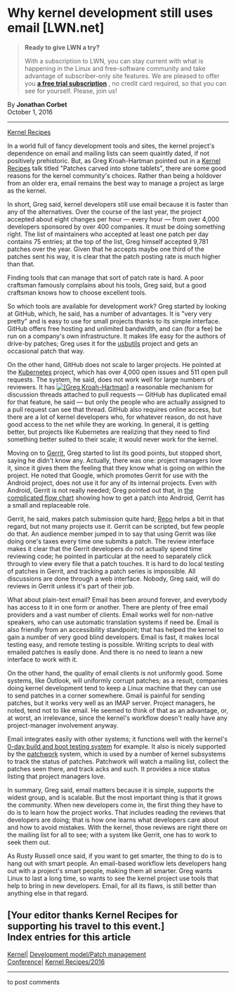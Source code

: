 # Why kernel development still uses email [LWN.net]

> **Ready to give LWN a try?**
> 
> With a subscription to LWN, you can stay current with what is happening in the Linux and free-software community and take advantage of subscriber-only site features. We are pleased to offer you **[a free trial subscription](https://lwn.net/Promo/nst-trial/claim)** , no credit card required, so that you can see for yourself. Please, join us! 

By **Jonathan Corbet**  
October 1, 2016 

* * *

[Kernel Recipes](/Archives/ConferenceByYear/#2016-Kernel_Recipes)

In a world full of fancy development tools and sites, the kernel project's dependence on email and mailing lists can seem quaintly dated, if not positively prehistoric. But, as Greg Kroah-Hartman pointed out in a [Kernel Recipes](http://kernel-recipes.org/en/2016/) talk titled "Patches carved into stone tablets", there are some good reasons for the kernel community's choices. Rather than being a holdover from an older era, email remains the best way to manage a project as large as the kernel. 

In short, Greg said, kernel developers still use email because it is faster than any of the alternatives. Over the course of the last year, the project accepted about eight changes per hour — every hour — from over 4,000 developers sponsored by over 400 companies. It must be doing something right. The list of maintainers who accepted at least one patch per day contains 75 entries; at the top of the list, Greg himself accepted 9,781 patches over the year. Given that he accepts maybe one third of the patches sent his way, it is clear that the patch posting rate is much higher than that. 

Finding tools that can manage that sort of patch rate is hard. A poor craftsman famously complains about his tools, Greg said, but a good craftsman knows how to choose excellent tools. 

So which tools are available for development work? Greg started by looking at GitHub, which, he said, has a number of advantages. It is "very very pretty" and is easy to use for small projects thanks to its simple interface. GitHub offers free hosting and unlimited bandwidth, and can (for a fee) be run on a company's own infrastructure. It makes life easy for the authors of drive-by patches; Greg uses it for the [usbutils](https://github.com/gregkh/usbutils) project and gets an occasional patch that way. 

On the other hand, GitHub does not scale to larger projects. He pointed at the [Kubernetes](https://github.com/kubernetes/kubernetes) project, which has over 4,000 open issues and 511 open pull requests. The system, he said, does not work well for large numbers of reviewers. It has [![\[Greg Kroah-Hartman\]](https://static.lwn.net/images/conf/2016/recipes/GregKroah-Hartman-sm.jpg)](/Articles/702283/) a reasonable mechanism for discussion threads attached to pull requests — GitHub has duplicated email for that feature, he said — but only the people who are actually assigned to a pull request can see that thread. GitHub also requires online access, but there are a lot of kernel developers who, for whatever reason, do not have good access to the net while they are working. In general, it is getting better, but projects like Kubernetes are realizing that they need to find something better suited to their scale; it would never work for the kernel. 

Moving on to [Gerrit](https://www.gerritcodereview.com/), Greg started to list its good points, but stopped short, saying he didn't know any. Actually, there was one: project managers love it, since it gives them the feeling that they know what is going on within the project. He noted that Google, which promotes Gerrit for use with the Android project, does not use it for any of its internal projects. Even with Android, Gerrit is not really needed; Greg pointed out that, in [the complicated flow chart](https://source.android.com/source/life-of-a-patch.html) showing how to get a patch into Android, Gerrit has a small and replaceable role. 

Gerrit, he said, makes patch submission quite hard; [Repo](https://code.google.com/p/git-repo/) helps a bit in that regard, but not many projects use it. Gerrit can be scripted, but few people do that. An audience member jumped in to say that using Gerrit was like doing one's taxes every time one submits a patch. The review interface makes it clear that the Gerrit developers do not actually spend time reviewing code; he pointed in particular at the need to separately click through to view every file that a patch touches. It is hard to do local testing of patches in Gerrit, and tracking a patch series is impossible. All discussions are done through a web interface. Nobody, Greg said, will do reviews in Gerrit unless it's part of their job. 

What about plain-text email? Email has been around forever, and everybody has access to it in one form or another. There are plenty of free email providers and a vast number of clients. Email works well for non-native speakers, who can use automatic translation systems if need be. Email is also friendly from an accessibility standpoint; that has helped the kernel to gain a number of very good blind developers. Email is fast, it makes local testing easy, and remote testing is possible. Writing scripts to deal with emailed patches is easily done. And there is no need to learn a new interface to work with it. 

On the other hand, the quality of email clients is not uniformly good. Some systems, like Outlook, will uniformly corrupt patches; as a result, companies doing kernel development tend to keep a Linux machine that they can use to send patches in a corner somewhere. Gmail is painful for sending patches, but it works very well as an IMAP server. Project managers, he noted, tend not to like email. He seemed to think of that as an advantage, or, at worst, an irrelevance, since the kernel's workflow doesn't really have any project-manager involvement anyway. 

Email integrates easily with other systems; it functions well with the kernel's [0-day build and boot testing system](https://01.org/lkp/documentation/0-day-test-service) for example. It also is nicely supported by the [patchwork](http://jk.ozlabs.org/projects/patchwork/) system, which is used by a number of kernel subsystems to track the status of patches. Patchwork will watch a mailing list, collect the patches seen there, and track acks and such. It provides a nice status listing that project managers love. 

In summary, Greg said, email matters because it is simple, supports the widest group, and is scalable. But the most important thing is that it grows the community. When new developers come in, the first thing they have to do is to learn how the project works. That includes reading the reviews that developers are doing; that is how one learns what developers care about and how to avoid mistakes. With the kernel, those reviews are right there on the mailing list for all to see; with a system like Gerrit, one has to work to seek them out. 

As Rusty Russell once said, if you want to get smarter, the thing to do is to hang out with smart people. An email-based workflow lets developers hang out with a project's smart people, making them all smarter. Greg wants Linux to last a long time, so wants to see the kernel project use tools that help to bring in new developers. Email, for all its flaws, is still better than anything else in that regard. 

[Your editor thanks Kernel Recipes for supporting his travel to this event.]  
Index entries for this article  
---  
[Kernel](/Kernel/Index)| [Development model/Patch management](/Kernel/Index#Development_model-Patch_management)  
[Conference](/Archives/ConferenceIndex/)| [Kernel Recipes/2016](/Archives/ConferenceIndex/#Kernel_Recipes-2016)  
  


* * *

to post comments 
